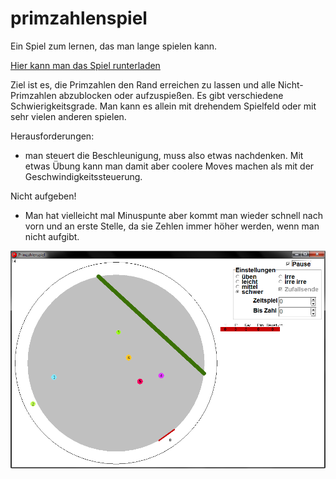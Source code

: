 primzahlenspiel
===============

Ein Spiel zum lernen, das man lange spielen kann.

[Hier kann man das Spiel runterladen](https://github.com/niccokunzmann/primzahlenspiel/blob/master/primzahlenspiel.exe)

Ziel ist es, die Primzahlen den Rand erreichen zu lassen und alle Nicht-Primzahlen abzublocken oder aufzuspießen. 
Es gibt verschiedene Schwierigkeitsgrade. Man kann es allein mit drehendem Spielfeld oder mit sehr vielen anderen spielen.

Herausforderungen:

- man steuert die Beschleunigung, muss also etwas nachdenken. Mit etwas Übung kann man damit aber coolere Moves machen als mit der Geschwindigkeitssteuerung.

Nicht aufgeben!

- Man hat vielleicht mal Minuspunte aber kommt man wieder schnell nach vorn und an erste Stelle, da sie Zehlen immer höher werden, wenn man nicht aufgibt.

![Ein gerade gestartetes Spiel](doku/started-a-game.png)
